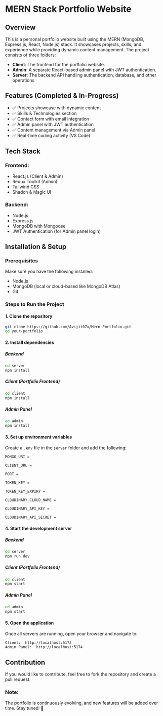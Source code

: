 # MERN Stack Portfolio Website

## Overview
This is a personal portfolio website built using the MERN (MongoDB, Express.js, React, Node.js) stack. It showcases projects, skills, and experience while providing dynamic content management. The project consists of three folders:
- **Client**: The frontend for the portfolio website.
- **Admin**: A separate React-based admin panel with JWT authentication.
- **Server**: The backend API handling authentication, database, and other operations.

## Features (Completed & In-Progress)
- ✅ Projects showcase with dynamic content
- ✅ Skills & Technologies section
- ✅ Contact form with email integration
- ✅ Admin panel with JWT authentication
- ✅ Content management via Admin panel
- ✅ Real-time coding activity (VS Code)

## Tech Stack
### Frontend:
- React.js (Client & Admin)
- Redux Toolkit (Admin)
- Tailwind CSS 
- Shadcn & Magic UI

### Backend:
- Node.js
- Express.js
- MongoDB with Mongoose
- JWT Authentication (for Admin panel login)

## Installation & Setup

### Prerequisites
Make sure you have the following installed:
- Node.js
- MongoDB (local or cloud-based like MongoDB Atlas)
- Git

### Steps to Run the Project
#### 1. Clone the repository
```sh
git clone https://github.com/Avijit07x/Mern-Portfolio.git
cd your-portfolio
```

#### 2. Install dependencies
##### Backend
```sh
cd server
npm install
```
##### Client (Portfolio Frontend)
```sh
cd client
npm install
```
##### Admin Panel
```sh
cd admin
npm install
```

#### 3. Set up environment variables
Create a `.env` file in the `server` folder and add the following:
```
MONGO_URI = 

CLIENT_URL = 

PORT = 

TOKEN_KEY = 

TOKEN_KEY_EXPIRY = 

CLOUDINARY_CLOUD_NAME = 

CLOUDINARY_API_KEY = 

CLOUDINARY_API_SECRET = 

```

#### 4. Start the development server
##### Backend
```sh
cd server
npm run dev
```
##### Client (Portfolio Frontend)
```sh
cd client
npm start
```
##### Admin Panel
```sh
cd admin
npm start
```

#### 5. Open the application
Once all servers are running, open your browser and navigate to:
```
Client:  http://localhost:5173
Admin Panel:  http://localhost:5174
```

## Contribution
If you would like to contribute, feel free to fork the repository and create a pull request.

### Note:
The portfolio is continuously evolving, and new features will be added over time. Stay tuned! 🚀

